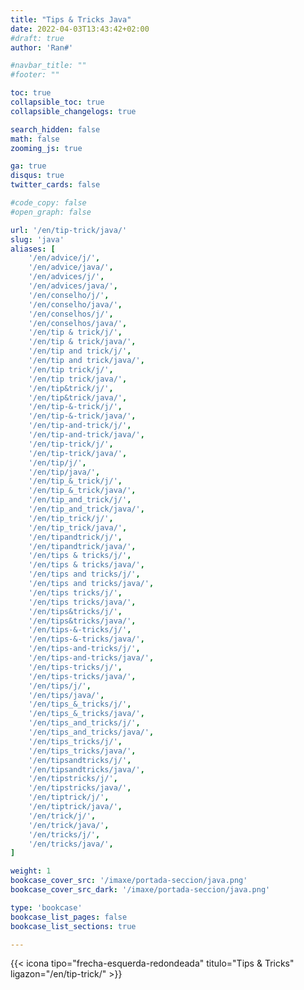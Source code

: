 ```yaml
---
title: "Tips & Tricks Java"
date: 2022-04-03T13:43:42+02:00
#draft: true
author: 'Ran#'

#navbar_title: ""
#footer: ""

toc: true
collapsible_toc: true
collapsible_changelogs: true

search_hidden: false
math: false
zooming_js: true

ga: true
disqus: true
twitter_cards: false

#code_copy: false
#open_graph: false

url: '/en/tip-trick/java/'
slug: 'java'
aliases: [
    '/en/advice/j/',
    '/en/advice/java/',
    '/en/advices/j/',
    '/en/advices/java/',
    '/en/conselho/j/',
    '/en/conselho/java/',
    '/en/conselhos/j/',
    '/en/conselhos/java/',
    '/en/tip & trick/j/',
    '/en/tip & trick/java/',
    '/en/tip and trick/j/',
    '/en/tip and trick/java/',
    '/en/tip trick/j/',
    '/en/tip trick/java/',
    '/en/tip&trick/j/',
    '/en/tip&trick/java/',
    '/en/tip-&-trick/j/',
    '/en/tip-&-trick/java/',
    '/en/tip-and-trick/j/',
    '/en/tip-and-trick/java/',
    '/en/tip-trick/j/',
    '/en/tip-trick/java/',
    '/en/tip/j/',
    '/en/tip/java/',
    '/en/tip_&_trick/j/',
    '/en/tip_&_trick/java/',
    '/en/tip_and_trick/j/',
    '/en/tip_and_trick/java/',
    '/en/tip_trick/j/',
    '/en/tip_trick/java/',
    '/en/tipandtrick/j/',
    '/en/tipandtrick/java/',
    '/en/tips & tricks/j/',
    '/en/tips & tricks/java/',
    '/en/tips and tricks/j/',
    '/en/tips and tricks/java/',
    '/en/tips tricks/j/',
    '/en/tips tricks/java/',
    '/en/tips&tricks/j/',
    '/en/tips&tricks/java/',
    '/en/tips-&-tricks/j/',
    '/en/tips-&-tricks/java/',
    '/en/tips-and-tricks/j/',
    '/en/tips-and-tricks/java/',
    '/en/tips-tricks/j/',
    '/en/tips-tricks/java/',
    '/en/tips/j/',
    '/en/tips/java/',
    '/en/tips_&_tricks/j/',
    '/en/tips_&_tricks/java/',
    '/en/tips_and_tricks/j/',
    '/en/tips_and_tricks/java/',
    '/en/tips_tricks/j/',
    '/en/tips_tricks/java/',
    '/en/tipsandtricks/j/',
    '/en/tipsandtricks/java/',
    '/en/tipstricks/j/',
    '/en/tipstricks/java/',
    '/en/tiptrick/j/',
    '/en/tiptrick/java/',
    '/en/trick/j/',
    '/en/trick/java/',
    '/en/tricks/j/',
    '/en/tricks/java/',
]

weight: 1
bookcase_cover_src: '/imaxe/portada-seccion/java.png'
bookcase_cover_src_dark: '/imaxe/portada-seccion/java.png'

type: 'bookcase'
bookcase_list_pages: false
bookcase_list_sections: true

---
```


{{< icona tipo="frecha-esquerda-redondeada" titulo="Tips & Tricks" ligazon="/en/tip-trick/" >}}
